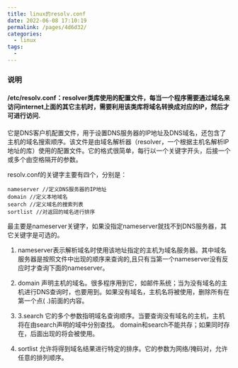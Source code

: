 ```yaml
---
title: linux的resolv.conf
date: 2022-06-08 17:10:19
permalink: /pages/4d6d32/
categories:
  - linux
tags:
  - 
---
```

### 说明

#### /etc/resolv.conf：resolver类库使用的配置文件，每当一个程序需要通过域名来访问internet上面的其它主机时，需要利用该类库将域名转换成对应的IP，然后才可进行访问.
它是DNS客户机配置文件，用于设置DNS服务器的IP地址及DNS域名，还包含了主机的域名搜索顺序。该文件是由域名解析器（resolver，一个根据主机名解析IP地址的库）使用的配置文件。它的格式很简单，每行以一个关键字开头，后接一个或多个由空格隔开的参数。

resolv.conf的关键字主要有四个，分别是：
~~~
nameserver //定义DNS服务器的IP地址 
domain //定义本地域名 
search //定义域名的搜索列表 
sortlist //对返回的域名进行排序
~~~

最主要是nameserver关键字，如果没指定nameserver就找不到DNS服务器，其它关键字是可选的。
1. nameserver表示解析域名时使用该地址指定的主机为域名服务器。其中域名服务器是按照文件中出现的顺序来查询的,且只有当第一个nameserver没有反应时才查询下面的nameserver。

2. domain
声明主机的域名。很多程序用到它，如邮件系统；当为没有域名的主机进行DNS查询时，也要用到。如果没有域名，主机名将被使用，删除所有在第一个点( .)前面的内容。

3. 3.search
它的多个参数指明域名查询顺序。当要查询没有域名的主机，主机将在由search声明的域中分别查找。
domain和search不能共存；如果同时存在，后面出现的将会被使用。

4. sortlist
允许将得到域名结果进行特定的排序。它的参数为网络/掩码对，允许任意的排列顺序。